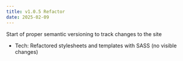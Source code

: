 ```yaml
---
title: v1.0.5 Refactor
date: 2025-02-09
---
```


Start of proper semantic versioning to track changes to the site

- Tech: Refactored stylesheets and templates with SASS (no visible changes)
